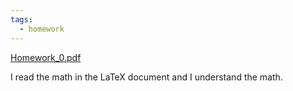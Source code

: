 ```yaml
---
tags:
  - homework
---
```



[Homework_0.pdf](Homework_0.pdf)

I read the math in the LaTeX document and I understand the math.